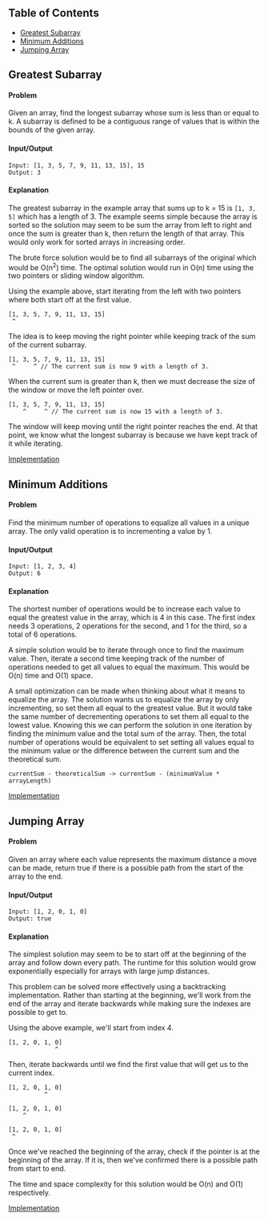## Table of Contents
- [Greatest Subarray](#greatest-subarry)
- [Minimum Additions](#minimum-additions)
- [Jumping Array](#jumping-array)

## Greatest Subarray
#### Problem
 Given an array, find the longest subarray whose sum is less than or equal to k. A subarray is defined to be a contiguous range of values that is within the bounds of the given array.

#### Input/Output
```
Input: [1, 3, 5, 7, 9, 11, 13, 15], 15
Output: 3
```

#### Explanation
The greatest subarray in the example array that sums up to k = 15 is `[1, 3, 5]` which has a length of 3. The example seems simple because the array is sorted so the solution may seem to be sum the array from left to right and once the sum is greater than k, then return the length of that array. This would only work for sorted arrays in increasing order.

The brute force solution would be to find all subarrays of the original which would be O(n<sup>2</sup>) time.
The optimal solution would run in O(n) time using the two pointers or sliding window algorithm.

Using the example above, start iterating from the left with two pointers where both start off at the first value.
```
[1, 3, 5, 7, 9, 11, 13, 15]
 ^
```
The idea is to keep moving the right pointer while keeping track of the sum of the current subarray.
```
[1, 3, 5, 7, 9, 11, 13, 15]
 ^     ^ // The current sum is now 9 with a length of 3.
```
When the current sum is greater than k, then we must decrease the size of the window or move the left pointer over.
```
[1, 3, 5, 7, 9, 11, 13, 15]
    ^     ^ // The current sum is now 15 with a length of 3.
```
The window will keep moving until the right pointer reaches the end. At that point, we know what the longest subarray is because we have kept track of it while iterating.

[Implementation](https://github.com/vinnyoodles/algorithms/blob/master/src/array/greatestSubarray.js)

## Minimum Additions
#### Problem
Find the minimum number of operations to equalize all values in a unique array. The only valid operation is to incrementing a value by 1.

#### Input/Output
```
Input: [1, 2, 3, 4]
Output: 6
```

#### Explanation

The shortest number of operations would be to increase each value to equal the greatest value in the array, which is 4 in this case. The first index needs 3 operations, 2 operations for the second, and 1 for the third, so a total of 6 operations.

A simple solution would be to iterate through once to find the maximum value. Then, iterate a second time keeping track of the number of operations needed to get all values to equal the maximum. This would be O(n) time and O(1) space.

A small optimization can be made when thinking about what it means to equalize the array. The solution wants us to equalize the array by only incrementing, so set them all equal to the greatest value. But it would take the same number of decrementing operations to set them all equal to the lowest value. Knowing this we can perform the solution in one iteration by finding the minimum value and the total sum of the array. Then, the total number of operations would be equivalent to set setting all values equal to the minimum value or the difference between the current sum and the theoretical sum.
```
currentSum - theoreticalSum -> currentSum - (minimumValue * arrayLength)
```

[Implementation](https://github.com/vinnyoodles/algorithms/blob/master/src/array/minAdditions.js)

## Jumping Array
#### Problem
Given an array where each value represents the maximum distance a move can be made, return true if there is a possible path from the start of the array to the end.

#### Input/Output
```
Input: [1, 2, 0, 1, 0]
Output: true
```

#### Explanation
The simplest solution may seem to be to start off at the beginning of the array and follow down every path. The runtime for this solution would grow exponentially especially for arrays with large jump distances.

This problem can be solved more effectively using a backtracking implementation. Rather than starting at the beginning, we'll work from the end of the array and iterate backwards while making sure the indexes are possible to get to.

Using the above example, we'll start from index 4.
```
[1, 2, 0, 1, 0]
             ^
```
Then, iterate backwards until we find the first value that will get us to the current index.
```
[1, 2, 0, 1, 0]
          ^

[1, 2, 0, 1, 0]
    ^

[1, 2, 0, 1, 0]
 ^
```

Once we've reached the beginning of the array, check if the pointer is at the beginning of the array. If it is, then we've confirmed there is a possible path from start to end.

The time and space complexity for this solution would be O(n) and O(1) respectively.

[Implementation](https://github.com/vinnyoodles/algorithms/blob/master/src/array/jumpingArray.js)
